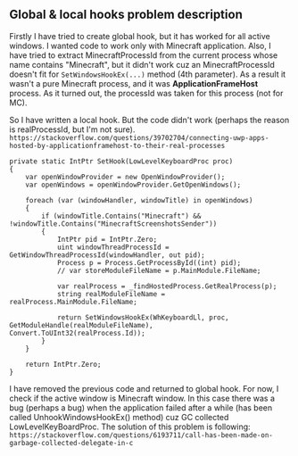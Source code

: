 ﻿## Global & local hooks problem description

Firstly I have tried to create global hook, but it has worked for all active windows. I wanted code to work only with
Minecraft application. Also, I have tried to extract MinecraftProcessId from the current process whose name contains "Minecraft",
but it didn't work cuz an MinecraftProcessId doesn't fit for ```SetWindowsHookEx(...)``` method (4th parameter).
As a result it wasn't a pure Minecraft process, and it was **ApplicationFrameHost** process. As it turned out, the processId was taken for this process (not for MC).

So I have written a local hook. But the code didn't work (perhaps the reason is realProcessId, but I'm not sure).
```https://stackoverflow.com/questions/39702704/connecting-uwp-apps-hosted-by-applicationframehost-to-their-real-processes```

```
private static IntPtr SetHook(LowLevelKeyboardProc proc)
{
    var openWindowProvider = new OpenWindowProvider();
    var openWindows = openWindowProvider.GetOpenWindows();
    
    foreach (var (windowHandler, windowTitle) in openWindows)
    {
        if (windowTitle.Contains("Minecraft") && !windowTitle.Contains("MinecraftScreenshotsSender"))
        {
            IntPtr pid = IntPtr.Zero;
            uint windowThreadProcessId = GetWindowThreadProcessId(windowHandler, out pid);
            Process p = Process.GetProcessById((int) pid);
            // var storeModuleFileName = p.MainModule.FileName;

            var realProcess = _findHostedProcess.GetRealProcess(p);
            string realModuleFileName = realProcess.MainModule.FileName;
            
            return SetWindowsHookEx(WhKeyboardLl, proc, GetModuleHandle(realModuleFileName), Convert.ToUInt32(realProcess.Id));
        }
    }

    return IntPtr.Zero;
}
```

I have removed the previous code and returned to global hook. For now, I check if the active window is Minecraft window.
In this case there was a bug (perhaps a bug) when the application failed after a while (has been called UnhookWindowsHookEx() method)
cuz GC collected LowLevelKeyBoardProc. The solution of this problem is following:
```https://stackoverflow.com/questions/6193711/call-has-been-made-on-garbage-collected-delegate-in-c```
